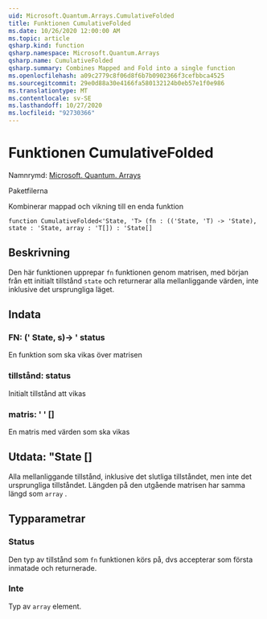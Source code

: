 ```yaml
---
uid: Microsoft.Quantum.Arrays.CumulativeFolded
title: Funktionen CumulativeFolded
ms.date: 10/26/2020 12:00:00 AM
ms.topic: article
qsharp.kind: function
qsharp.namespace: Microsoft.Quantum.Arrays
qsharp.name: CumulativeFolded
qsharp.summary: Combines Mapped and Fold into a single function
ms.openlocfilehash: a09c2779c8f06d8f6b7b0902366f3cefbbca4525
ms.sourcegitcommit: 29e0d88a30e4166fa580132124b0eb57e1f0e986
ms.translationtype: MT
ms.contentlocale: sv-SE
ms.lasthandoff: 10/27/2020
ms.locfileid: "92730366"
---
```

# <a name="cumulativefolded-function"></a>Funktionen CumulativeFolded

Namnrymd: [Microsoft. Quantum. Arrays](xref:Microsoft.Quantum.Arrays)

Paketfilerna [](https://nuget.org/packages/)


Kombinerar mappad och vikning till en enda funktion

```qsharp
function CumulativeFolded<'State, 'T> (fn : (('State, 'T) -> 'State), state : 'State, array : 'T[]) : 'State[]
```


## <a name="description"></a>Beskrivning

Den här funktionen upprepar `fn` funktionen genom matrisen, med början från ett initialt tillstånd `state` och returnerar alla mellanliggande värden, inte inklusive det ursprungliga läget.

## <a name="input"></a>Indata

### <a name="fn--statet---state"></a>FN: (' State, s)-> ' status

En funktion som ska vikas över matrisen


### <a name="state--state"></a>tillstånd: status

Initialt tillstånd att vikas


### <a name="array--t"></a>matris: ' ' []

En matris med värden som ska vikas



## <a name="output--state"></a>Utdata: "State []

Alla mellanliggande tillstånd, inklusive det slutliga tillståndet, men inte det ursprungliga tillståndet.
Längden på den utgående matrisen har samma längd som `array` .

## <a name="type-parameters"></a>Typparametrar

### <a name="state"></a>Status

Den typ av tillstånd som `fn` funktionen körs på, dvs accepterar som första inmatade och returnerade.
### <a name="t"></a>Inte

Typ av `array` element.
